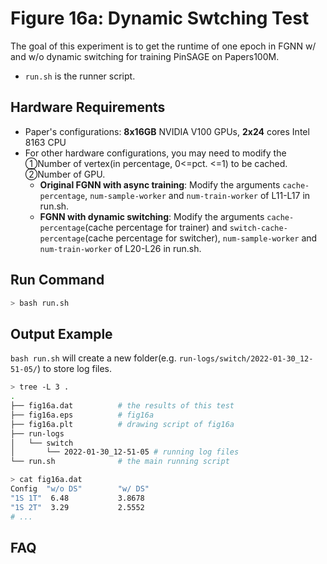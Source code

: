 # Figure 16a:  Dynamic Swtching Test

The goal of this experiment is to get the runtime of one epoch in FGNN w/ and w/o dynamic switching for training PinSAGE on Papers100M.

- `run.sh` is the runner script.

## Hardware Requirements

- Paper's configurations: **8x16GB** NVIDIA V100 GPUs, **2x24** cores Intel 8163 CPU
- For other hardware configurations, you may need to modify the ①Number of vertex(in percentage, 0<=pct. <=1) to be cached. ②Number of GPU.
  - **Original FGNN with async training**: Modify the arguments `cache-percentage`, `num-sample-worker` and `num-train-worker` of L11-L17 in run.sh.
  - **FGNN with dynamic switching**: Modify the arguments `cache-percentage`(cache percentage for trainer) and `switch-cache-percentage`(cache percentage for switcher), `num-sample-worker` and `num-train-worker` of L20-L26 in run.sh.

## Run Command


```sh
> bash run.sh
```

## Output Example

`bash run.sh` will create a new folder(e.g. `run-logs/switch/2022-01-30_12-51-05/`) to store log files.

```sh
> tree -L 3 .
.
├── fig16a.dat          # the results of this test
├── fig16a.eps          # fig16a
├── fig16a.plt          # drawing script of fig16a
├── run-logs
│   └── switch
│       └── 2022-01-30_12-51-05 # running log files
└── run.sh              # the main running script

```



```sh
> cat fig16a.dat
Config  "w/o DS"        "w/ DS"
"1S 1T"  6.48           3.8678
"1S 2T"  3.29           2.5552
# ...

```

## FAQ
